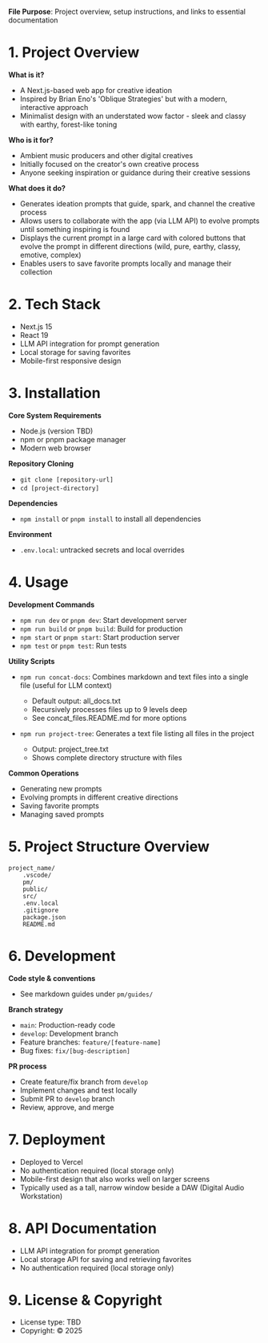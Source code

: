 **File Purpose**: Project overview, setup instructions, and links to essential documentation

# 1. Project Overview

**What is it?**
- A Next.js-based web app for creative ideation
- Inspired by Brian Eno's 'Oblique Strategies' but with a modern, interactive approach
- Minimalist design with an understated wow factor - sleek and classy with earthy, forest-like toning

**Who is it for?**
- Ambient music producers and other digital creatives
- Initially focused on the creator's own creative process
- Anyone seeking inspiration or guidance during their creative sessions

**What does it do?**
- Generates ideation prompts that guide, spark, and channel the creative process
- Allows users to collaborate with the app (via LLM API) to evolve prompts until something inspiring is found
- Displays the current prompt in a large card with colored buttons that evolve the prompt in different directions (wild, pure, earthy, classy, emotive, complex)
- Enables users to save favorite prompts locally and manage their collection

# 2. Tech Stack

- Next.js 15
- React 19
- LLM API integration for prompt generation
- Local storage for saving favorites
- Mobile-first responsive design

# 3. Installation

**Core System Requirements**
- Node.js (version TBD)
- npm or pnpm package manager
- Modern web browser

**Repository Cloning**
- `git clone [repository-url]`
- `cd [project-directory]`

**Dependencies**
- `npm install` or `pnpm install` to install all dependencies

**Environment**
- `.env.local`: untracked secrets and local overrides

# 4. Usage

**Development Commands**
- `npm run dev` or `pnpm dev`: Start development server
- `npm run build` or `pnpm build`: Build for production
- `npm start` or `pnpm start`: Start production server
- `npm test` or `pnpm test`: Run tests

**Utility Scripts**
- `npm run concat-docs`: Combines markdown and text files into a single file (useful for LLM context)
  - Default output: all_docs.txt
  - Recursively processes files up to 9 levels deep
  - See concat_files.README.md for more options

- `npm run project-tree`: Generates a text file listing all files in the project
  - Output: project_tree.txt
  - Shows complete directory structure with files

**Common Operations**
- Generating new prompts
- Evolving prompts in different creative directions
- Saving favorite prompts
- Managing saved prompts

# 5. Project Structure Overview

```structure
project_name/
	.vscode/
	pm/
	public/
	src/
	.env.local
	.gitignore
	package.json
	README.md
```

# 6. Development

**Code style & conventions**
- See markdown guides under `pm/guides/`

**Branch strategy**
- `main`: Production-ready code
- `develop`: Development branch
- Feature branches: `feature/[feature-name]`
- Bug fixes: `fix/[bug-description]`

**PR process**
- Create feature/fix branch from `develop`
- Implement changes and test locally
- Submit PR to `develop` branch
- Review, approve, and merge

# 7. Deployment

- Deployed to Vercel
- No authentication required (local storage only)
- Mobile-first design that also works well on larger screens
- Typically used as a tall, narrow window beside a DAW (Digital Audio Workstation)

# 8. API Documentation

- LLM API integration for prompt generation
- Local storage API for saving and retrieving favorites
- No authentication required (local storage only)

# 9. License & Copyright

- License type: TBD
- Copyright: © 2025
